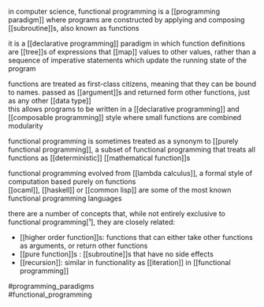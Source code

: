 in computer science, functional programming is a [[programming paradigm]] where programs are constructed by applying and composing [[subroutine]]s, also known as functions  
  
it is a [[declarative programming]] paradigm in which function definitions are [[tree]]s of expressions that [[map]] values to other values, rather than a sequence of imperative statements which update the running state of the program  
  
functions are treated as first-class citizens, meaning that they can be bound to names. passed as [[argument]]s and returned form other functions, just as any other [[data type]]  
this allows programs to be written in a [[declarative programming]] and [[composable programming]] style where small functions are combined modularity  
  
functional programming is sometimes treated as a synonym to [[purely functional programming]], a subset of functional programming that treats all functions as [[deterministic]] [[mathematical function]]s  
  
functional programming evolved from [[lambda calculus]], a formal style of computation based purely on functions  
[[ocaml]], [[haskell]] or [[common lisp]] are some of the most known functional programming languages  
  
there are a number of concepts that, while not entirely exclusive to functional programming[¹], they are closely related:  
- [[higher order function]]s: functions that can either take other functions as arguments, or return other functions  
- [[pure function]]s : [[subroutine]]s that have no side effects  
- [[recursion]]: similar in functionality as [[iteration]] in [[functional programming]]  
  
[^1]:programming languages often cater to several programming paradigms, so programmers are generally bound to intermix concepts from several paradigms on the same code  
  
#programming_paradigms  
#functional_programming